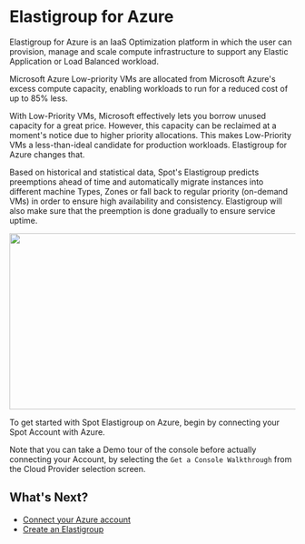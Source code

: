 # Elastigroup for Azure

Elastigroup for Azure is an IaaS Optimization platform in which the user can provision, manage and scale compute infrastructure to support any Elastic Application or Load Balanced workload.

Microsoft Azure Low-priority VMs are allocated from Microsoft Azure's excess compute capacity, enabling workloads to run for a reduced cost of up to 85% less.

With Low-Priority VMs, Microsoft effectively lets you borrow unused capacity for a great price. However, this capacity can be reclaimed at a moment's notice due to higher priority allocations. This makes Low-Priority VMs a less-than-ideal candidate for production workloads. Elastigroup for Azure changes that.

Based on historical and statistical data, Spot's Elastigroup predicts preemptions ahead of time and automatically migrate instances into different machine Types, Zones or fall back to regular priority (on-demand VMs) in order to ensure high availability and consistency. Elastigroup will also make sure that the preemption is done gradually to ensure service uptime.

<img src="/elastigroup/_media/gettingstarted-elastigroup-arch-azure-01.png" width="537" height="310" />

To get started with Spot Elastigroup on Azure, begin by connecting your Spot Account with Azure.

Note that you can take a Demo tour of the console before actually connecting your Account, by selecting the `Get a Console Walkthrough` from the Cloud Provider selection screen.

## What's Next?

- [Connect your Azure account](connect-your-cloud-provider/azure-account)
- [Create an Elastigroup](elastigroup/getting-started/create-an-elastigroup-for-azure)
